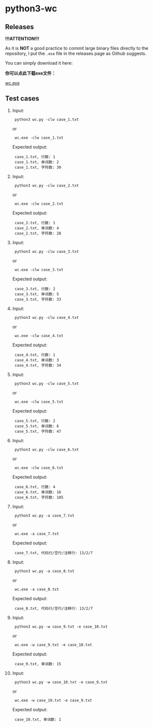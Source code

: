 # python3-wc

## Releases

__!!!ATTENTION!!!__

As it is __NOT__ a good practice to commit large binary files directly to the repository, I put the `.exe` file in the releases page as Github suggests.

You can simply download it here:

__你可以点此下载exe文件：__

[wc.exe](https://github.com/Phi-Li/python3-wc/releases/download/v0.1/wc.exe)

## Test cases

1. Input:

        python3 wc.py -clw case_1.txt

    or

        wc.exe -clw case_1.txt

    Expected output:

        case_1.txt, 行数: 1
        case_1.txt, 单词数: 2
        case_1.txt, 字符数: 30

1. Input:

        python3 wc.py -clw case_2.txt

    or

        wc.exe -clw case_2.txt

    Expected output:

        case_2.txt, 行数: 1
        case_2.txt, 单词数: 4
        case_2.txt, 字符数: 28

1. Input:

        python3 wc.py -clw case_3.txt

    or

        wc.exe -clw case_3.txt

    Expected output:

        case_3.txt, 行数: 2
        case_3.txt, 单词数: 5
        case_3.txt, 字符数: 33

1. Input:

        python3 wc.py -clw case_4.txt

    or

        wc.exe -clw case_4.txt

    Expected output:

        case_4.txt, 行数: 1
        case_4.txt, 单词数: 3
        case_4.txt, 字符数: 34

1. Input:

        python3 wc.py -clw case_5.txt

    or

        wc.exe -clw case_5.txt

    Expected output:

        case_5.txt, 行数: 2
        case_5.txt, 单词数: 6
        case_5.txt, 字符数: 47

1. Input:

        python3 wc.py -clw case_6.txt

    or

        wc.exe -clw case_6.txt

    Expected output:

        case_6.txt, 行数: 4
        case_6.txt, 单词数: 16
        case_6.txt, 字符数: 185

1. Input:

        python3 wc.py -a case_7.txt

    or

        wc.exe -a case_7.txt

    Expected output:

        case_7.txt, 代码行/空行/注释行: 13/2/7

1. Input:

        python3 wc.py -a case_8.txt

    or

        wc.exe -a case_8.txt

    Expected output:

        case_8.txt, 代码行/空行/注释行: 13/2/7

1. Input:

        python3 wc.py -w case_9.txt -e case_10.txt

    or

        wc.exe -w case_9.txt -e case_10.txt

    Expected output:

        case_9.txt, 单词数: 15

1. Input:

        python3 wc.py -w case_10.txt -e case_9.txt

    or

        wc.exe -w case_10.txt -e case_9.txt

    Expected output:

        case_10.txt, 单词数: 1
